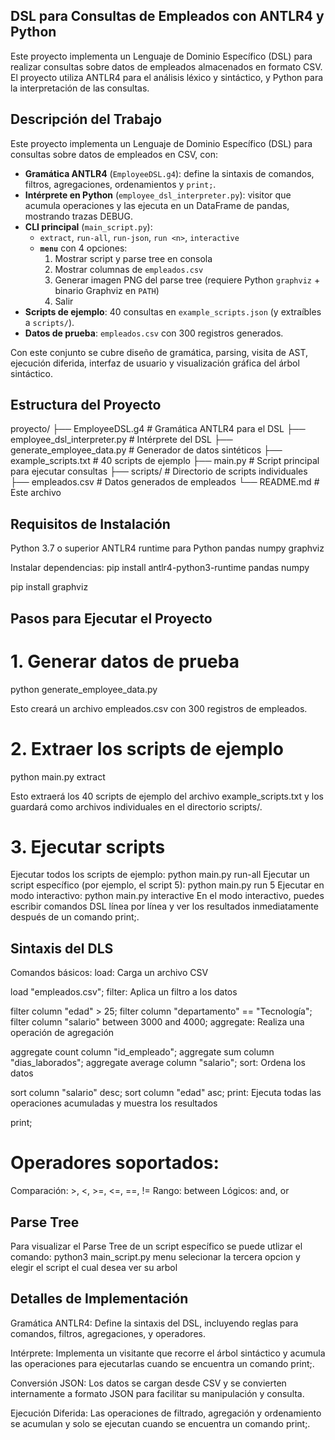## DSL para Consultas de Empleados con ANTLR4 y Python

Este proyecto implementa un Lenguaje de Dominio Específico (DSL) para realizar consultas sobre datos de empleados almacenados en formato CSV. El proyecto utiliza ANTLR4 para el análisis léxico y sintáctico, y Python para la interpretación de las consultas.

## Descripción del Trabajo

Este proyecto implementa un Lenguaje de Dominio Específico (DSL) para consultas sobre datos de empleados en CSV, con:

- **Gramática ANTLR4** (`EmployeeDSL.g4`): define la sintaxis de comandos, filtros, agregaciones, ordenamientos y `print;`.
- **Intérprete en Python** (`employee_dsl_interpreter.py`): visitor que acumula operaciones y las ejecuta en un DataFrame de pandas, mostrando trazas DEBUG.
- **CLI principal** (`main_script.py`):  
  - `extract`, `run-all`, `run-json`, `run <n>`, `interactive`  
  - **`menu`** con 4 opciones:  
    1. Mostrar script y parse tree en consola  
    2. Mostrar columnas de `empleados.csv`  
    3. Generar imagen PNG del parse tree (requiere Python `graphviz` + binario Graphviz en `PATH`)  
    4. Salir  
- **Scripts de ejemplo**: 40 consultas en `example_scripts.json` (y extraíbles a `scripts/`).
- **Datos de prueba**: `empleados.csv` con 300 registros generados.

Con este conjunto se cubre diseño de gramática, parsing, visita de AST, ejecución diferida, interfaz de usuario y visualización gráfica del árbol sintáctico.  

## Estructura del Proyecto

proyecto/
├── EmployeeDSL.g4               # Gramática ANTLR4 para el DSL
├── employee_dsl_interpreter.py  # Intérprete del DSL
├── generate_employee_data.py    # Generador de datos sintéticos
├── example_scripts.txt          # 40 scripts de ejemplo
├── main.py                      # Script principal para ejecutar consultas
├── scripts/                     # Directorio de scripts individuales
├── empleados.csv                # Datos generados de empleados
└── README.md                    # Este archivo

## Requisitos de Instalación

Python 3.7 o superior
ANTLR4 runtime para Python
pandas
numpy
graphviz

Instalar dependencias:
pip install antlr4-python3-runtime pandas numpy

pip install graphviz

## Pasos para Ejecutar el Proyecto

# 1. Generar datos de prueba

python generate_employee_data.py

Esto creará un archivo empleados.csv con 300 registros de empleados.

# 2. Extraer los scripts de ejemplo

python main.py extract

Esto extraerá los 40 scripts de ejemplo del archivo example_scripts.txt y los guardará como archivos individuales en el directorio scripts/.

# 3. Ejecutar scripts
Ejecutar todos los scripts de ejemplo:
python main.py run-all
Ejecutar un script específico (por ejemplo, el script 5):
python main.py run 5
Ejecutar en modo interactivo:
python main.py interactive
En el modo interactivo, puedes escribir comandos DSL línea por línea y ver los resultados inmediatamente después de un comando print;.

## Sintaxis del DLS

Comandos básicos:
load: Carga un archivo CSV

load "empleados.csv";
filter: Aplica un filtro a los datos

filter column "edad" > 25;
filter column "departamento" == "Tecnología";
filter column "salario" between 3000 and 4000;
aggregate: Realiza una operación de agregación

aggregate count column "id_empleado";
aggregate sum column "dias_laborados";
aggregate average column "salario";
sort: Ordena los datos

sort column "salario" desc;
sort column "edad" asc;
print: Ejecuta todas las operaciones acumuladas y muestra los resultados

print;

# Operadores soportados:
Comparación: >, <, >=, <=, ==, !=
Rango: between
Lógicos: and, or

## Parse Tree

Para visualizar el Parse Tree de un script específico se puede utlizar el comando:
python3 main_script.py menu
selecionar la tercera opcion y elegir el script el cual desea ver su arbol

## Detalles de Implementación

Gramática ANTLR4: Define la sintaxis del DSL, incluyendo reglas para comandos, filtros, agregaciones, y operadores.

Intérprete: Implementa un visitante que recorre el árbol sintáctico y acumula las operaciones para ejecutarlas cuando se encuentra un comando print;.

Conversión JSON: Los datos se cargan desde CSV y se convierten internamente a formato JSON para facilitar su manipulación y consulta.

Ejecución Diferida: Las operaciones de filtrado, agregación y ordenamiento se acumulan y solo se ejecutan cuando se encuentra un comando print;.
